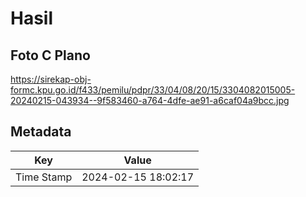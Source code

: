 # Hasil

## Foto C Plano

https://sirekap-obj-formc.kpu.go.id/f433/pemilu/pdpr/33/04/08/20/15/3304082015005-20240215-043934--9f583460-a764-4dfe-ae91-a6caf04a9bcc.jpg


## Metadata

| Key        | Value               |
| ---------- | ------------------- |
| Time Stamp | 2024-02-15 18:02:17 |



